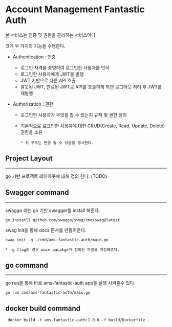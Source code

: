 # Account Management Fantastic Auth

본 서비스는 인증 및 권한을 관리하는 서비스이다.

크게 두 가지의 기능을 수행한다.

- Authentication : 인증
  - 로그인 자격을 증명하여 로그인한 사용자를 인식
  - 로그인한 사용자에게 JWT을 발행
  - JWT 기반으로 다른 API 호출
  - 잘못된 JWT, 만료된 JWT로 API를 호출하게 되면 로그아웃 처리 후 JWT를 재발행

- Authorization : 권한
  - 로그인한 사용자가 무엇을 할 수 있는지 규칙 및 권한 정의
  - 기본적으로 로그인한 사용자에 대한 CRUD(Create, Read, Update, Delete) 권한을 소유

    `* 위 구조는 변경 될 수 있음을 명시한다.`

## Project Layout

---
go 기반 프로젝트 레이아웃에 대해 정의 한다. (TODO)

## Swagger command

---
swaggo 라는 go 기반 swagger를 install 해준다.

```shell
go instatll github.com/swaggo/swag/cmd/swag@latest
```

swag init을 통해 docs 문서를 만들어준다.

```shell
swag init -g ./cmd/ams-fantastic-auth/main.go
```

`* -g flag의 경우 main pacakge가 정의된 파일을 지정해준다.`

## go command

---
go run을 통해 바로 ams-fantastic-auth app을 실행 시켜줄수 있다.

```shell
go run cmd/ams-fantastic-auth/main.go
```

## docker build command

```shell
 docker build -t ams-fantastic-auth:1.0.0 -f build/Dockerfile .
 ```
